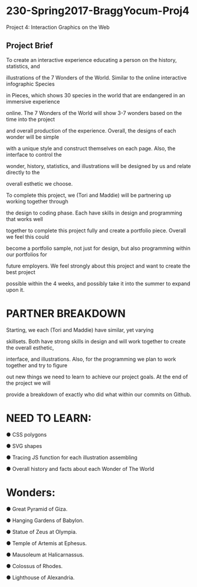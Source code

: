 # 230-Spring2017-BraggYocum-Proj4
Project 4: Interaction Graphics on the Web 

## Project Brief

To create an interactive experience educating a person on the history, statistics, and

illustrations of the 7 Wonders of the World. Similar to the online interactive infographic Species

in Pieces, which shows 30 species in the world that are endangered in an immersive experience

online. The 7 Wonders of the World will show 3-7 wonders based on the time into the project

and overall production of the experience. Overall, the designs of each wonder will be simple

with a unique style and construct themselves on each page. Also, the interface to control the

wonder, history, statistics, and illustrations will be designed by us and relate directly to the

overall esthetic we choose.

To complete this project, we (Tori and Maddie) will be partnering up working together through

the design to coding phase. Each have skills in design and programming that works well

together to complete this project fully and create a portfolio piece. Overall we feel this could

become a portfolio sample, not just for design, but also programming within our portfolios for

future employers. We feel strongly about this project and want to create the best project

possible within the 4 weeks, and possibly take it into the summer to expand upon it.

# PARTNER BREAKDOWN
Starting, we each (Tori and Maddie) have similar, yet varying

skillsets. Both have strong skills in design and will work together to create the overall esthetic,

interface, and illustrations. Also, for the programming we plan to work together and try to figure

out new things we need to learn to achieve our project goals. At the end of the project we will

provide a breakdown of exactly who did what within our commits on Github.

# NEED TO LEARN:

● CSS polygons

● SVG shapes

● Tracing JS function for each illustration assembling

● Overall history and facts about each Wonder of The World

# Wonders:

● Great Pyramid of Giza.

● Hanging Gardens of Babylon.

● Statue of Zeus at Olympia.

● Temple of Artemis at Ephesus.

● Mausoleum at Halicarnassus.

● Colossus of Rhodes.

● Lighthouse of Alexandria.
